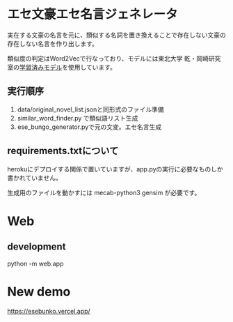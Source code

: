 # エセ文豪エセ名言ジェネレータ

実在する文豪の名言を元に、類似する名詞を置き換えることで存在しない文豪の存在しない名言を作り出します。

類似度の判定はWord2Vecで行なっており、モデルには東北大学 乾・岡崎研究室の[学習済みモデル](http://www.cl.ecei.tohoku.ac.jp/~m-suzuki/jawiki_vector/)を使用しています。

## 実行順序
1. data/original_novel_list.jsonと同形式のファイル準備
2. similar_word_finder.py で類似語リスト生成
3. ese_bungo_generator.pyで元の文変。エセ名言生成

## requirements.txtについて
herokuにデプロイする関係で置いていますが、app.pyの実行に必要なものしか書かれていません。

生成用のファイルを動かすには
mecab-python3
gensim
が必要です。

# Web
## development
python -m web.app

# New demo
https://esebunko.vercel.app/